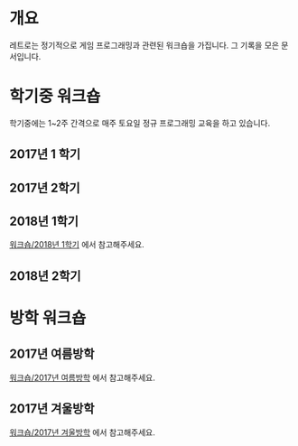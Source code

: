 <!-- TITLE: 워크숍 -->
<!-- SUBTITLE: 레트로의 교육 일지를 모아둔 문서입니다.  -->

# 개요
레트로는 정기적으로 게임 프로그래밍과 관련된 워크숍을 가집니다.
그 기록을 모은 문서입니다.

# 학기중 워크숍
학기중에는 1~2주 간격으로 매주 토요일 정규 프로그래밍 교육을 하고 있습니다.

## 2017년 1 학기
## 2017년 2학기
## 2018년 1학기
[워크숍/2018년 1학기](/워크숍/2018-년-1-학기) 에서 참고해주세요.
## 2018년 2학기

# 방학 워크숍
## 2017년 여름방학
[워크숍/2017년 여름방학](/워크숍/2017-년-여름방학) 에서 참고해주세요.

## 2017년 겨울방학
[워크숍/2017년 겨울방학](/워크숍/2017-년-겨울방학) 에서 참고해주세요.
